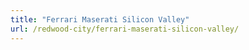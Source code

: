 ```yaml
---
title: "Ferrari Maserati Silicon Valley"
url: /redwood-city/ferrari-maserati-silicon-valley/
---
```

